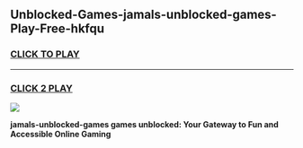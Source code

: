 
## Unblocked-Games-jamals-unblocked-games-Play-Free-hkfqu
<h3>
<a href="https://premium76.site?title=jamals-unblocked-games&ref=23A">CLICK TO PLAY</a></h3>
<hr>

<h3>
<a href="https://premium76.site?title=jamals-unblocked-games&ref=23A">CLICK 2 PLAY</a>
  
</h3>

<a href="https://premium76.site?title=jamals-unblocked-games&ref=23A"><img src="https://clearcache.store/games.png"></a>


**jamals-unblocked-games games unblocked: Your Gateway to Fun and Accessible Online Gaming**
